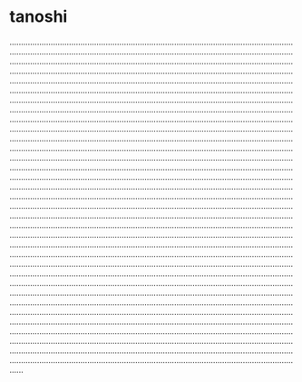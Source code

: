# tanoshi
..............................................................................................................................................................................................................................................................................................................................................................................................................................................................................................................................................................................................................................................................................................................................................................................................................................................................................................................................................................................................................................................................................................................................................................................................................................................................................................................................................................................................................................................................................................................................................................................................................................................................................................................................................................................................................................................................................................................................................................................................................................................................................................................................................................................................................................................................................................................................................................................................................................................................................................................................................................................................................................................................................................................................................................................................................................................................................................................................................................................................................................................................................................................................................................................................................................................................................................................................................................................................................................................................................................................................................................................................................................................................................................................................................................................................................................................................................................................................................................................................................................................................................................................................................................................................................................................................................................................................................................................................